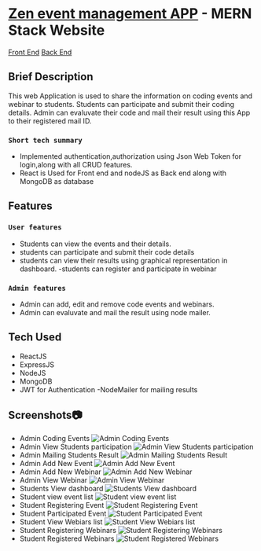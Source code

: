 # [Zen event management APP](https://flourishing-granita-2a8869.netlify.app/Adminevents) - MERN Stack Website
  [Front End](https://github.com/sathiyapriyakm/zen_student_event_management_frontend)
  [Back End](https://github.com/sathiyapriyakm/zen_student_event_management_backend)



## Brief Description

This web Application is used to share the information on coding events and webinar to students. Students can participate and submit their coding details. Admin can evaluvate their code and mail their result using this App to their registered mail ID.

### `Short tech summary`
  - Implemented authentication,authorization using Json Web Token for login,along with all CRUD features.
  - React is Used for Front end and nodeJS as Back end along with MongoDB as database  


## Features

### `User features`
  - Students can  view the events and their details.
  -  students can participate and submit their code details
  -  students can view their results using graphical representation in dashboard.
  -students can register and participate in webinar
   
### `Admin features`
  - Admin can add, edit and remove code events and webinars.
  - Admin can evaluvate and mail the result using node mailer.
  
  
## Tech Used
  - ReactJS
  - ExpressJS
  - NodeJS
  - MongoDB 
  - JWT for Authentication
  -NodeMailer for mailing results
  
## Screenshots📷

- Admin Coding Events
![Admin Coding Events](/ScreenShots/AdminDashboard.JPG "Admin Coding Events")
- Admin View Students participation
![Admin View Students participation](/ScreenShots/AdminViewStudentsParticipation.JPG "Admin View Students participation")
- Admin Mailing Students Result
![Admin Mailing Students Result](/ScreenShots/AdminMailingStudentsResult.JPG "Admin Mailing Students Result")
- Admin Add New Event
![Admin Add New Event](/ScreenShots/AdminAddNewEvent.JPG "Admin Add New Event")
- Admin Add New Webinar
![Admin Add New Webinar](/ScreenShots/AdminAddNewWebinar.JPG "Admin Add New Webinar")
- Admin View Webinar
![Admin View Webinar](/ScreenShots/AdminViewWebinar.JPG "Admin View Webinar")
- Students View dashboard
![ Students View dashboard](/ScreenShots/StudentViewDashboard.JPG "Students View dashboard")
- Student view event list
![Student view event list](/ScreenShots/StudentViewEventList.JPG "Student view event list")
- Student Registering Event
![Student Registering Event](/ScreenShots/StudentRegisteringEvent.JPG "Student Registering Event")
- Student Participated Event
![Student Participated Event](/ScreenShots/StudentParticipatedEvent.JPG "Student Participated Event")
- Student View Webiars list
![Student View Webiars list](/ScreenShots/StudentViewWebiarsList.JPG "Student View Webiars list")
- Student Registering Webinars
![Student Registering Webinars](/ScreenShots/StudentRegisteringWebinars.JPG "Student Registering Webinars")
- Student Registered Webinars
![Student Registered Webinars](/ScreenShots/StudentRegisteredWebinars.JPG "Student Registered Webinars")